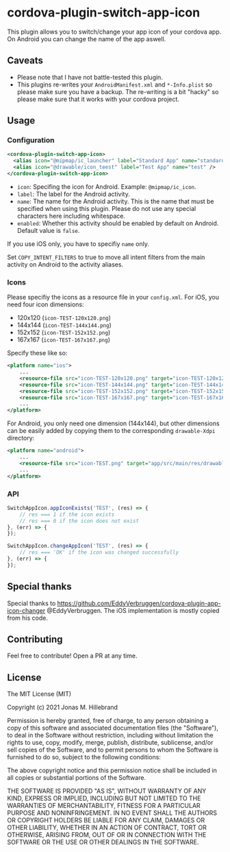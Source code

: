 # cordova-plugin-switch-app-icon
This plugin allows you to switch/change your app icon of your cordova app. On Android you can change the name of the app aswell.

## Caveats
* Please note that I have not battle-tested this plugin.
* This plugins re-writes your `AndroidManifest.xml` and `*-Info.plist` so please make sure you have a backup. The re-writing is a bit "hacky" so please make sure that it works with your cordova project.

## Usage
### Configuration
```xml
<cordova-plugin-switch-app-icon>
  <alias icon="@mipmap/ic_launcher" label="Standard App" name="standard" enabled="true" />
  <alias icon="@drawable/icon_teest" label="Test App" name="test" />
</cordova-plugin-switch-app-icon>
```
* `icon`: Specifing the icon for Android. Example: `@mipmap/ic_icon`.
* `label`: The label for the Android activity.
* `name`: The name for the Android activity. This is the name that must be specified when using this plugin. Please do not use any special characters here including whitespace.
* `enabled`: Whether this activity should be enabled by default on Android. Default value is `false`.

If you use iOS only, you have to specifiy `name` only.

Set `COPY_INTENT_FILTERS` to true to move all intent filters from the main activity on Android to the activity aliases.
### Icons
Please specifiy the icons as a resource file in your `config.xml`. For iOS, you need four icon dimensions:
* 120x120 (`icon-TEST-120x120.png`)
* 144x144 (`icon-TEST-144x144.png`)
* 152x152 (`icon-TEST-152x152.png`)
* 167x167 (`icon-TEST-167x167.png`)

Specify these like so:
```xml
<platform name="ios">
    ...
    <resource-file src="icon-TEST-120x120.png" target="icon-TEST-120x120.png" />
    <resource-file src="icon-TEST-144x144.png" target="icon-TEST-144x144.png" />
    <resource-file src="icon-TEST-152x152.png" target="icon-TEST-152x152.png" />
    <resource-file src="icon-TEST-167x167.png" target="icon-TEST-167x167.png" />
    ...
</platform>
```
For Android, you only need one dimension (144x144), but other dimensions can be easily added by copying them to the corresponding `drawable-Xdpi` directory:
```xml
<platform name="android">
    ...
    <resource-file src="icon-TEST.png" target="app/src/main/res/drawable-mdpi/icon_TEST.png" />
    ...
</platform>
```
### API
```javascript
SwitchAppIcon.appIconExists('TEST', (res) => {
    // res === 1 if the icon exists
    // res === 0 if the icon does not exist
}, (err) => {
});
```
```javascript
SwitchAppIcon.changeAppIcon('TEST', (res) => {
    // res === 'OK' if the icon was changed successfully
}, (err) => {
});
```
## Special thanks
Special thanks to https://github.com/EddyVerbruggen/cordova-plugin-app-icon-changer @EddyVerbruggen. The iOS implementation is mostly copied from his code.

## Contributing
Feel free to contribute! Open a PR at any time.

## License

The MIT License (MIT)

Copyright (c) 2021 Jonas M. Hillebrand

Permission is hereby granted, free of charge, to any person obtaining a copy
of this software and associated documentation files (the "Software"), to deal
in the Software without restriction, including without limitation the rights
to use, copy, modify, merge, publish, distribute, sublicense, and/or sell
copies of the Software, and to permit persons to whom the Software is
furnished to do so, subject to the following conditions:

The above copyright notice and this permission notice shall be included in
all copies or substantial portions of the Software.

THE SOFTWARE IS PROVIDED "AS IS", WITHOUT WARRANTY OF ANY KIND, EXPRESS OR
IMPLIED, INCLUDING BUT NOT LIMITED TO THE WARRANTIES OF MERCHANTABILITY,
FITNESS FOR A PARTICULAR PURPOSE AND NONINFRINGEMENT. IN NO EVENT SHALL THE
AUTHORS OR COPYRIGHT HOLDERS BE LIABLE FOR ANY CLAIM, DAMAGES OR OTHER
LIABILITY, WHETHER IN AN ACTION OF CONTRACT, TORT OR OTHERWISE, ARISING FROM,
OUT OF OR IN CONNECTION WITH THE SOFTWARE OR THE USE OR OTHER DEALINGS IN
THE SOFTWARE.
